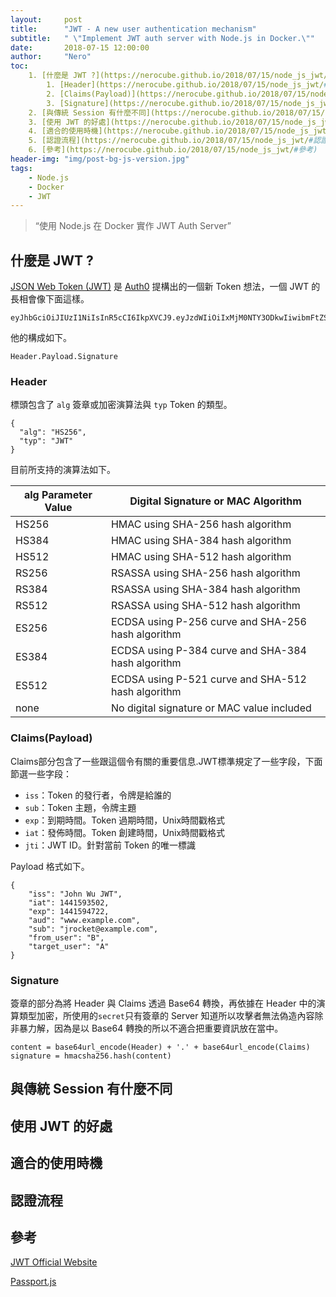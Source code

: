 ```yaml
---
layout:     post
title:      "JWT - A new user authentication mechanism"
subtitle:   " \"Implement JWT auth server with Node.js in Docker.\""
date:       2018-07-15 12:00:00
author:     "Nero"
toc: 
    1. [什麼是 JWT ?](https://nerocube.github.io/2018/07/15/node_js_jwt/#什麼是-jwt-)
        1. [Header](https://nerocube.github.io/2018/07/15/node_js_jwt/#header)
        2. [Claims(Payload)](https://nerocube.github.io/2018/07/15/node_js_jwt/#claimspayload)
        3. [Signature](https://nerocube.github.io/2018/07/15/node_js_jwt/#signature)
    2. [與傳統 Session 有什麼不同](https://nerocube.github.io/2018/07/15/node_js_jwt/#與傳統-session-有什麼不同)
    3. [使用 JWT 的好處](https://nerocube.github.io/2018/07/15/node_js_jwt/#使用-jwt-的好處)
    4. [適合的使用時機](https://nerocube.github.io/2018/07/15/node_js_jwt/#適合的使用時機)
    5. [認證流程](https://nerocube.github.io/2018/07/15/node_js_jwt/#認證流程)
    6. [參考](https://nerocube.github.io/2018/07/15/node_js_jwt/#參考)
header-img: "img/post-bg-js-version.jpg"
tags:
    - Node.js
    - Docker
    - JWT
---
```

<!--ts-->

<!--te-->
> “使用 Node.js 在 Docker 實作 JWT Auth Server”

## 什麼是 JWT ?

[JSON Web Token (JWT)](https://jwt.io/) 是 [Auth0](https://auth0.com/?utm_source=jwtio&utm_campaign=craftedby) 提構出的一個新 Token 想法，一個 JWT 的長相會像下面這樣。
```
eyJhbGciOiJIUzI1NiIsInR5cCI6IkpXVCJ9.eyJzdWIiOiIxMjM0NTY3ODkwIiwibmFtZSI6IkpvaG4gRG9lIiwiaWF0IjoxNTE2MjM5MDIyfQ.SflKxwRJSMeKKF2QT4fwpMeJf36POk6yJV_adQssw5c
```
他的構成如下。
```
Header.Payload.Signature
```
### Header
標頭包含了 `alg` 簽章或加密演算法與 `typ` Token 的類型。
```
{
  "alg": "HS256",
  "typ": "JWT"
}
```
目前所支持的演算法如下。

alg Parameter Value | Digital Signature or MAC Algorithm
----------------|----------------------------
HS256 | HMAC using SHA-256 hash algorithm
HS384 | HMAC using SHA-384 hash algorithm
HS512 | HMAC using SHA-512 hash algorithm
RS256 | RSASSA using SHA-256 hash algorithm
RS384 | RSASSA using SHA-384 hash algorithm
RS512 | RSASSA using SHA-512 hash algorithm
ES256 | ECDSA using P-256 curve and SHA-256 hash algorithm
ES384 | ECDSA using P-384 curve and SHA-384 hash algorithm
ES512 | ECDSA using P-521 curve and SHA-512 hash algorithm
none | No digital signature or MAC value included

### Claims(Payload)
Claims部分包含了一些跟這個令有關的重要信息.JWT標準規定了一些字段，下面節選一些字段：

* `iss`：Token 的發行者，令牌是給誰的
* `sub`：Token 主題，令牌主題
* `exp`：到期時間。Token 過期時間，Unix時間戳格式
* `iat`：發佈時間。Token 創建時間，Unix時間戳格式
* `jti`：JWT ID。針對當前 Token 的唯一標識

Payload 格式如下。
```
{
    "iss": "John Wu JWT",
    "iat": 1441593502,
    "exp": 1441594722,
    "aud": "www.example.com",
    "sub": "jrocket@example.com",
    "from_user": "B",
    "target_user": "A"
}
```
### Signature
簽章的部分為將 Header 與 Claims 透過 Base64 轉換，再依據在 Header 中的演算類型加密，所使用的`secret`只有簽章的 Server 知道所以攻擊者無法偽造內容除非暴力解，因為是以 Base64 轉換的所以不適合把重要資訊放在當中。
```
content = base64url_encode(Header) + '.' + base64url_encode(Claims)
signature = hmacsha256.hash(content)
```

## 與傳統 Session 有什麼不同

## 使用 JWT 的好處

## 適合的使用時機

## 認證流程

## 參考
[JWT Official Website](https://jwt.io/)

[Passport.js](http://www.passportjs.org/docs/downloads/html/)
